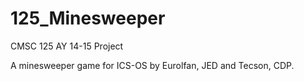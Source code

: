# 125_Minesweeper
CMSC 125 AY 14-15 Project

A minesweeper game for ICS-OS by Eurolfan, JED and Tecson, CDP.
